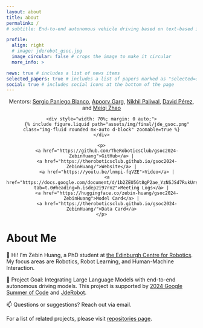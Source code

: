 ```yaml
---
layout: about
title: about
permalink: /
# subtitle: End-to-end autonomous vehicle driving based on text-based instructions

profile:
  align: right
  # image: jderobot_gsoc.jpg
  image_circular: false # crops the image to make it circular
  more_info: >

news: true # includes a list of news items
selected_papers: true # includes a list of papers marked as "selected={true}"
social: true # includes social icons at the bottom of the page
---
```


<div style="text-align: center;">
    Mentors:
    <a href="mailto:sergiopaniegoblanco@gmail.com">Sergio Paniego Blanco</a>,
    <a href="mailto:apoorvgarg.ms@gmail.com">Apoorv Garg</a>,
    <a href="mailto:nikhil.paliwal14@gmail.com">Nikhil Paliwal</a>,
    <a href="mailto:david.perez.saura@upm.es">David Pérez</a>,
    and <a href="mailto:skyler.zhaomeiqi@gmail.com">Meiqi Zhao</a>

    <div style="width: 70%; margin: 0 auto;">
        {% include figure.liquid path="assets/img/final/jde_gsoc.png" class="img-fluid rounded mx-auto d-block" zoomable=true %}
    </div>

    <p>
        <a href="https://github.com/TheRoboticsClub/gsoc2024-ZebinHuang">GitHub</a> |
        <a href="https://theroboticsclub.github.io/gsoc2024-ZebinHuang/">Website</a> |
        <a href="https://youtu.be/lnmpi-fqVZE">Video</a> |
        <a href="https://docs.google.com/document/d/1b2ZEU5Gt8gP2ae_YzNSJSd7RukUrsG_aDJFLnbvoQiM/edit?tab=t.0#heading=h.isdep2i97rn2">Meeting Logs</a> |
        <a href="https://huggingface.co/zebin-huang/gsoc2024-ZebinHuang">Model Card</a> |
        <a href="https://theroboticsclub.github.io/gsoc2024-ZebinHuang/">Data Card</a>
    </p>
</div>


# About Me

👋 Hi! I'm Zebin Huang, a PhD student at [the Edinburgh Centre for Robotics](https://www.edinburgh-robotics.org/students/zebin-huang). My focus areas are Robotics, Robot Learning, and Human-Machine Interaction.

🚀 Project Goal: Integrating Large Language Models with end-to-end autonomous driving models. This project is supported by [2024 Google Summer of Code](https://summerofcode.withgoogle.com/) and [JdeRobot](https://jderobot.github.io/activities/gsoc/2024#ideas-list).

📫 Questions or suggestions? Reach out via email.

For a list of related projects, please visit [repositories page](/gsoc2024-ZebinHuang/repositories/).
